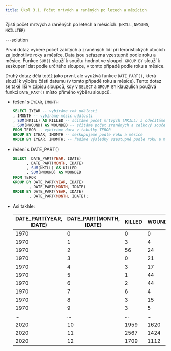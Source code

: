 ```yaml
---
title: Úkol 3.1. Počet mrtvých a raněných po letech a měsících
---
```


Zjisti počet mrtvých a raněných po letech a měsících. (`NKILL`, `NWOUND`, `NKILLTER`)

---solution

První dotaz vybere počet zabitých a zraněných lidí při teroristických útocích za jednotlivé roky a měsíce. Data jsou seřazena vzestupně podle roku a měsíce. Funkce `SUM()` slouží k součtu hodnot ve sloupci. `GROUP BY` slouží k seskupení dat podle určitého sloupce, v tomto případě podle roku a měsíce.

Druhý dotaz dělá totéž jako první, ale využívá funkce `DATE_PART()`, která slouží k výběru části datumu (v tomto případě roku a měsíce). Tento dotaz se také liší v zápisu sloupců, kdy v `SELECT` a `GROUP BY` klauzulích používá funkci `DATE_PART()` místo přímého výběru sloupců.

- řešení s `IYEAR`, `IMONTH`

  ```sql
  SELECT IYEAR -- vybíráme rok události
  , IMONTH -- vybíráme měsíc události
  , SUM(NKILL) AS KILLED -- sčítáme počet mrtvých (NKILL) a odečítáme z toho počet mrtvých teroristů (NKILLTER), celkový součet označujeme jako "KILLED" viz dokumentace datasetu... NKILL obsahuje i mrtve teroristy, tezko rict, jestli mrtvi teroristi obeti
  , SUM(NWOUND) AS WOUNDED -- sčítáme počet zraněných a celkový součet označujeme jako "WOUNDED"
  FROM TEROR -- vybíráme data z tabulky TEROR
  GROUP BY IYEAR, IMONTH -- seskupujeme podle roku a měsíce
  ORDER BY IYEAR, IMONTH; -- řadíme výsledky vzestupně podle roku a měsíce
  ```

- řešení s DATE_PART()

  ```sql
  SELECT  DATE_PART(YEAR, IDATE)
        , DATE_PART(MONTH, IDATE)
        , SUM(NKILL) AS KILLED
        , SUM(NWOUND) AS WOUNDED
  FROM TEROR
  GROUP BY DATE_PART(YEAR, IDATE)
         , DATE_PART(MONTH, IDATE)
  ORDER BY DATE_PART(YEAR, IDATE)
         , DATE_PART(MONTH, IDATE);
  ```

- Asi takhle:

  | DATE_PART(YEAR, IDATE) | DATE_PART(MONTH, IDATE) | KILLED | WOUNDED |
  | ---------------------- | ----------------------- | ------ | ------- |
  | 1970                   | 0                       | 0      | 0       |
  | 1970                   | 1                       | 3      | 4       |
  | 1970                   | 2                       | 56     | 24      |
  | 1970                   | 3                       | 0      | 21      |
  | 1970                   | 4                       | 3      | 17      |
  | 1970                   | 5                       | 1      | 44      |
  | 1970                   | 6                       | 2      | 44      |
  | 1970                   | 7                       | 6      | 4       |
  | 1970                   | 8                       | 3      | 15      |
  | 1970                   | 9                       | 3      | 5       |
  | ...                    | ...                     | ...    | ...     |
  | 2020                   | 10                      | 1959   | 1620    |
  | 2020                   | 11                      | 2567   | 1424    |
  | 2020                   | 12                      | 1709   | 1112    |
